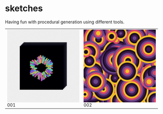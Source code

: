 # sketches
Having fun with procedural generation using different tools.

<table>
  <tr>
    <td><div style="display:flex;flex-direction:column;"><img height="240px" src="/IV001_FunnyShapes/chosen_few/010.png" /><div>001</div></div></td>
    <td><div style="display:flex;flex-direction:column;"><img height="240px" src="/IV002_ManyCircles/chosen_few/026.png" /><div>002</div></div></td>
  </tr>
</table>

